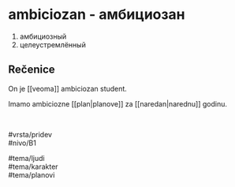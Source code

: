 # ambiciozan - амбициозан

1. амбициозный  
2. целеустремлённый

## Rečenice

On je [[veoma]] ambiciozan student.

Imamo ambiciozne [[plan|planove]] za [[naredan|narednu]] godinu.

<br>

#vrsta/pridev  
#nivo/B1  

#tema/ljudi  
#tema/karakter  
#tema/planovi  
